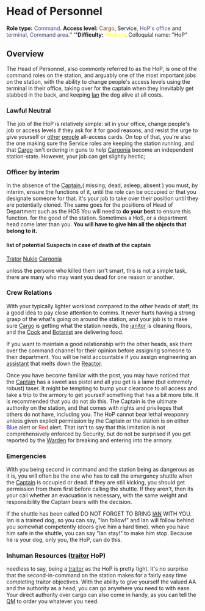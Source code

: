 # Head of Personnel
**Role type:** <font color= "#45467d">Command</font>. **Access level:** <font color="#734823">Cargo</font>, Service, <font color="#45467d">HoP's office</font> and <font color="#45467d">terminal</font>, <font color="#45467d">Command area</font>.'' **''Difficulty:** <font color="Yellow">Medium</font>. Colloquial name: "HoP"

## Overview


The Head of Personnel, also commonly referred to as the HoP, is one of the command roles on the station, and arguably one of the most important jobs on the station, with the ability to change people's access levels using the terminal in their office, taking over for the captain when they inevitably get stabbed in the back, and keeping [Ian](Ian.md) the dog alive at all costs.
### Lawful Neutral

The job of the HoP is relatively simple: sit in your office, change people's job or access levels if they ask for it for good reasons, and resist the urge to give yourself or [other](Clown.md) [people](Assistant.md) all-access cards. On top of that, you're also the one making sure the Service roles are keeping the station running, and that [Cargo](Cargo-Technician.md) isn't ordering in guns to help [Cargonia](Cargonia.md) become an independent station-state. However, your job can get slightly hectic; 


### Officer by interim 
In the absence of the [Captain](Captain.md),( missing, dead, asleep, absent ) you must, by interim, ensure the functions of it, until the role can be occupied or that you designate someone for that.  it's your job to take over their position until they are potentially cloned.
The same goes for the positions of Head of Department such as the HOS
You will need to **do your best** to ensure this function. for the good of the station.
Sometimes a HoS, or a department head come later than you.
**You will have to give him  all the objects that belong to it.**


#### list of potential Suspects in case of death of the captain
[Trator](Traitor.md) [Nukie](Nuclear%20Operative.md) [Cargonia](Cargonia.md)

unless the persone who killed them isn't smart, this is not a simple task, there are many who may want you dead for one reason or another.

### Crew Relations 

With your typically lighter workload compared to the other heads of staff, its a good idea to pay close attention to comms. It never hurts having a strong grasp of the what's going on around the station, and your job is to make sure [Cargo](Quartermaster.md) is getting what the station needs, the [janitor](Janitor.md) is cleaning floors, and the [Cook](Cook.md) and [Botanist](Botanist.md) are delivering food. 

If you want to maintain a good relationship with the other heads, ask them over the command channel for their opinion before assigning someone to their department. You will be held accountable if you assign engineering an [assistant](Assistant.md) that melts down the [Reactor](Guide-to-the-nuclear-reactor.md).

Once you have become familiar with the post, you may have noticed that the [Captain](Captain.md) has a sweet ass pistol and all you get is a lame (but extremely robust) taser. It might be tempting to bump your clearance to all access and take a trip to the armory to get yourself something that has a bit more bite. It is recommended that you do not do this. The Captain is the ultimate authority on the station, and that comes with rights and privileges that others do not have, including you. The HoP cannot bear lethal weaponry unless given explicit permission by the Captain or the station is on either <font color= "blue">Blue</font> alert or <font color= "red">Red</font> alert. That isn't to say that this limitation is not comprehensively enforced by Security, but do not be surprised if you get reported by the [Warden](Warden.md) for breaking and entering into the armory.


### Emergencies 

With you being second in command and the station being as dangerous as it is, you will often be the one who has to call the emergency shuttle when the [Captain](Captain.md) is occupied or dead. If they are still kicking, you should get permission from them first before calling the shuttle. If they aren't, then its your call whether an evacuation is necessary, with the same weight and responsibility the Captain bears with the decision. 

If the shuttle has been called DO NOT FORGET TO BRING [IAN](Ian.md) WITH YOU. Ian is a trained dog, so you can say, "Ian follow!" and Ian will follow behind you somewhat competently (doors give him a hard time). when you have him safe in the shuttle, you can say "Ian stay!" to make him stop. Because he is your dog, only you, the HoP, can do this. 

### Inhuman Resources ([traitor](traitor.md) HoP)

needless to say, being a [traitor](traitor.md) as the HoP is pretty tight. It's no surprise that the second-in-command on the station makes for a fairly easy time completing traitor objectives. With the ability to give yourself the valued AA and the authority as a head, you can go anywhere you need to with ease. Your direct authority over cargo can also come in handy, as you can tell the [QM](quartermaster.md) to order you whatever you need.

 
